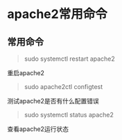 # apache2常用命令
## 常用命令
> sudo systemctl restart apache2

重启apache2

> sudo apache2ctl configtest

测试apache2是否有什么配置错误

> sudo systemctl status apache2

查看apache2运行状态